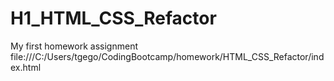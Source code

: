 # H1_HTML_CSS_Refactor
My first homework assignment
file:///C:/Users/tgego/CodingBootcamp/homework/HTML_CSS_Refactor/index.html
